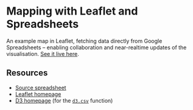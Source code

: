# Mapping with Leaflet and Spreadsheets

An example map in Leaflet, fetching data directly from Google Spreadsheets – enabling collaboration and near-realtime updates of the visualisation. [See it live here](http://samizdat.blob.core.windows.net/share/moldova-mapping-with-spreadsheets.html).

## Resources
* [Source spreadsheet](https://docs.google.com/spreadsheets/d/1eXfJQeo7smmTgJZk_nOhClHKTpvFbOf2Tgeg72j6iNM/edit#gid=0)
* [Leaflet homepage](http://leafletjs.com/)
* [D3 homepage](http://d3js.org/) (for the [`d3.csv`](https://github.com/mbostock/d3/wiki/CSV) function)
